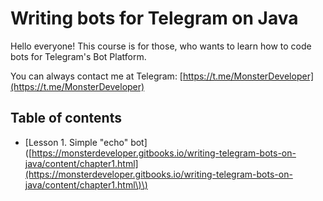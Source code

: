 # Writing bots for Telegram on Java

Hello everyone! This course is for those, who wants to learn how to code bots for Telegram's Bot Platform.

You can always contact me at Telegram: [https://t.me/MonsterDeveloper](https://t.me/MonsterDeveloper)

## Table of contents

* \[Lesson 1. Simple "echo" bot\]\([https://monsterdeveloper.gitbooks.io/writing-telegram-bots-on-java/content/chapter1.html](https://monsterdeveloper.gitbooks.io/writing-telegram-bots-on-java/content/chapter1.html\)\)



